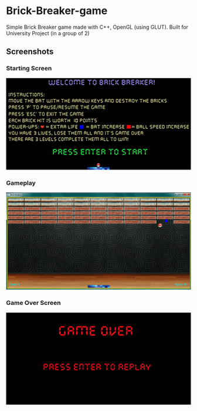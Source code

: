 # Brick-Breaker-game
Simple Brick Breaker game made with C++, OpenGL (using GLUT). Built for University Project (in a group of 2)

<h2>Screenshots</h2>

<h3>Starting Screen</h3>
<img src="https://raw.githubusercontent.com/Adjam93/Brick-Breaker-game/master/Screens/start-screen.png">

<h3>Gameplay</h3>
<img src="https://raw.githubusercontent.com/Adjam93/Brick-Breaker-game/master/Images/game.png">

<h3>Game Over Screen</h3>
<img src="https://raw.githubusercontent.com/Adjam93/Brick-Breaker-game/master/Screens/game-over.png">
